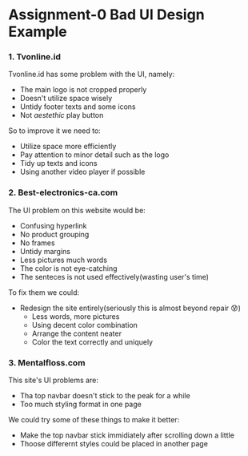 # Assignment-0 Bad UI Design Example
### 1. Tvonline.id

Tvonline.id has some problem with the UI, namely: 
- The main logo is not cropped properly
- Doesn't utilize space wisely
- Untidy footer texts and some icons
- Not *aestethic* play button

So to improve it we need to:
- Utilize space more efficiently
- Pay attention to minor detail such as the logo
- Tidy up texts and icons
- Using another video player if possible

### 2. Best-electronics-ca.com

The UI problem on this website would be:
- Confusing hyperlink
- No product grouping
- No frames
- Untidy margins
- Less pictures much words
- The color is not eye-catching
- The senteces is not used effectively(wasting user's time)

To fix them we could:
- Redesign the site entirely(seriously this is almost beyond repair :cold_sweat:)
  - Less words, more pictures
  - Using decent color combination
  - Arrange the content neater
  - Color the text correctly and uniquely
  
### 3. Mentalfloss.com

This site's UI problems are:
- Tha top navbar doesn't stick to the peak for a while
- Too much styling format in one page

We could try some of these things to make it better:
- Make the top navbar stick immidiately after scrolling down a little
- Thoose differernt styles could be placed in another page
